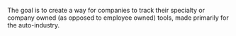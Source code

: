The goal is to create a way for companies to track their specialty or company owned (as opposed to employee owned) tools, made primarily for the auto-industry.
